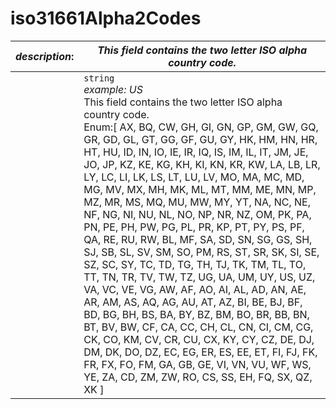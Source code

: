 
# iso31661Alpha2Codes

| *description*:   | *This field contains the two letter ISO alpha country code.*|
|----|----|
|  |  ``` string ``` <br/>  *example: US* <br/> This field contains the two letter ISO alpha country code. <br/> Enum:[ AX, BQ, CW, GH, GI, GN, GP, GM, GW, GQ, GR, GD, GL, GT, GG, GF, GU, GY, HK, HM, HN, HR, HT, HU, ID, IN, IO, IE, IR, IQ, IS, IM, IL, IT, JM, JE, JO, JP, KZ, KE, KG, KH, KI, KN, KR, KW, LA, LB, LR, LY, LC, LI, LK, LS, LT, LU, LV, MO, MA, MC, MD, MG, MV, MX, MH, MK, ML, MT, MM, ME, MN, MP, MZ, MR, MS, MQ, MU, MW, MY, YT, NA, NC, NE, NF, NG, NI, NU, NL, NO, NP, NR, NZ, OM, PK, PA, PN, PE, PH, PW, PG, PL, PR, KP, PT, PY, PS, PF, QA, RE, RU, RW, BL, MF, SA, SD, SN, SG, GS, SH, SJ, SB, SL, SV, SM, SO, PM, RS, ST, SR, SK, SI, SE, SZ, SC, SY, TC, TD, TG, TH, TJ, TK, TM, TL, TO, TT, TN, TR, TV, TW, TZ, UG, UA, UM, UY, US, UZ, VA, VC, VE, VG, AW, AF, AO, AI, AL, AD, AN, AE, AR, AM, AS, AQ, AG, AU, AT, AZ, BI, BE, BJ, BF, BD, BG, BH, BS, BA, BY, BZ, BM, BO, BR, BB, BN, BT, BV, BW, CF, CA, CC, CH, CL, CN, CI, CM, CG, CK, CO, KM, CV, CR, CU, CX, KY, CY, CZ, DE, DJ, DM, DK, DO, DZ, EC, EG, ER, ES, EE, ET, FI, FJ, FK, FR, FX, FO, FM, GA, GB, GE, VI, VN, VU, WF, WS, YE, ZA, CD, ZM, ZW, RO, CS, SS, EH, FQ, SX, QZ, XK ]|
  


  


     


